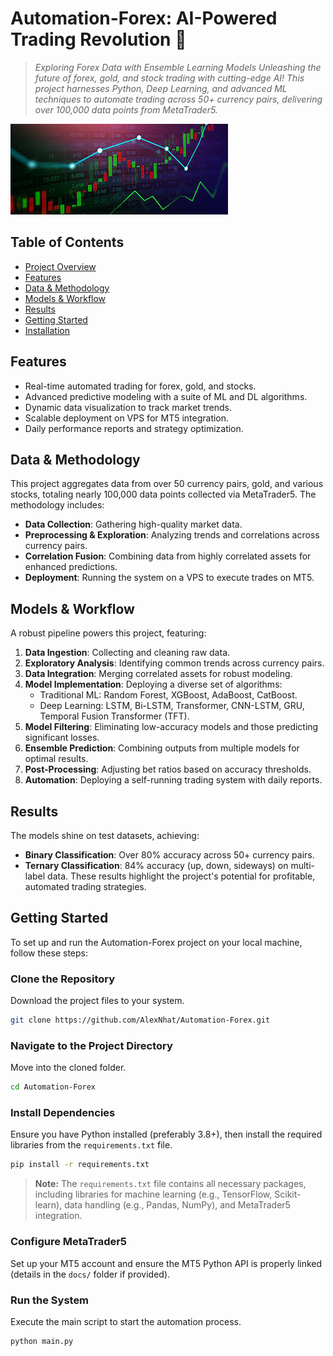 # Automation-Forex: AI-Powered Trading Revolution 🚀

> *Exploring Forex Data with Ensemble Learning Models*
*Unleashing the future of forex, gold, and stock trading with cutting-edge AI! This project harnesses Python, Deep Learning, and advanced ML techniques to automate trading across 50+ currency pairs, delivering over 100,000 data points from MetaTrader5.*

![My Image](images/abc.jpg)

## Table of Contents
- [Project Overview](#automation-forex-ai-powered-trading-revolution-)
- [Features](#features)
- [Data & Methodology](#data--methodology)
- [Models & Workflow](#models--workflow)
- [Results](#results)
- [Getting Started](#getting-started)
- [Installation](#installation)

## Features
- Real-time automated trading for forex, gold, and stocks.
- Advanced predictive modeling with a suite of ML and DL algorithms.
- Dynamic data visualization to track market trends.
- Scalable deployment on VPS for MT5 integration.
- Daily performance reports and strategy optimization.

## Data & Methodology
This project aggregates data from over 50 currency pairs, gold, and various stocks, totaling nearly 100,000 data points collected via MetaTrader5. The methodology includes:
- **Data Collection**: Gathering high-quality market data.
- **Preprocessing & Exploration**: Analyzing trends and correlations across currency pairs.
- **Correlation Fusion**: Combining data from highly correlated assets for enhanced predictions.
- **Deployment**: Running the system on a VPS to execute trades on MT5.

## Models & Workflow
A robust pipeline powers this project, featuring:
1. **Data Ingestion**: Collecting and cleaning raw data.
2. **Exploratory Analysis**: Identifying common trends across currency pairs.
3. **Data Integration**: Merging correlated assets for robust modeling.
4. **Model Implementation**: Deploying a diverse set of algorithms:
   - Traditional ML: Random Forest, XGBoost, AdaBoost, CatBoost.
   - Deep Learning: LSTM, Bi-LSTM, Transformer, CNN-LSTM, GRU, Temporal Fusion Transformer (TFT).
5. **Model Filtering**: Eliminating low-accuracy models and those predicting significant losses.
6. **Ensemble Prediction**: Combining outputs from multiple models for optimal results.
7. **Post-Processing**: Adjusting bet ratios based on accuracy thresholds.
8. **Automation**: Deploying a self-running trading system with daily reports.

## Results
The models shine on test datasets, achieving:
- **Binary Classification**: Over 80% accuracy across 50+ currency pairs.
- **Ternary Classification**: 84% accuracy (up, down, sideways) on multi-label data.
These results highlight the project's potential for profitable, automated trading strategies.

## Getting Started
To set up and run the Automation-Forex project on your local machine, follow these steps:

### Clone the Repository
Download the project files to your system.
```bash
git clone https://github.com/AlexNhat/Automation-Forex.git
```

### Navigate to the Project Directory
Move into the cloned folder.
```bash
cd Automation-Forex
```

### Install Dependencies
Ensure you have Python installed (preferably 3.8+), then install the required libraries from the `requirements.txt` file.
```bash
pip install -r requirements.txt
```
> **Note:** The `requirements.txt` file contains all necessary packages, including libraries for machine learning (e.g., TensorFlow, Scikit-learn), data handling (e.g., Pandas, NumPy), and MetaTrader5 integration.

### Configure MetaTrader5
Set up your MT5 account and ensure the MT5 Python API is properly linked (details in the `docs/` folder if provided).

### Run the System
Execute the main script to start the automation process.
```bash
python main.py
```
